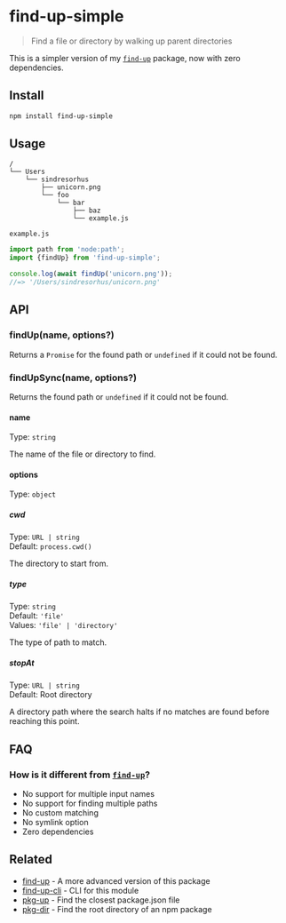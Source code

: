 # find-up-simple

> Find a file or directory by walking up parent directories

This is a simpler version of my [`find-up`](https://github.com/sindresorhus/find-up) package, now with zero
dependencies.

## Install

```sh
npm install find-up-simple
```

## Usage

```
/
└── Users
    └── sindresorhus
        ├── unicorn.png
        └── foo
            └── bar
                ├── baz
                └── example.js
```

`example.js`

```js
import path from 'node:path';
import {findUp} from 'find-up-simple';

console.log(await findUp('unicorn.png'));
//=> '/Users/sindresorhus/unicorn.png'
```

## API

### findUp(name, options?)

Returns a `Promise` for the found path or `undefined` if it could not be found.

### findUpSync(name, options?)

Returns the found path or `undefined` if it could not be found.

#### name

Type: `string`

The name of the file or directory to find.

#### options

Type: `object`

##### cwd

Type: `URL | string`\
Default: `process.cwd()`

The directory to start from.

##### type

Type: `string`\
Default: `'file'`\
Values: `'file' | 'directory'`

The type of path to match.

##### stopAt

Type: `URL | string`\
Default: Root directory

A directory path where the search halts if no matches are found before reaching this point.

## FAQ

### How is it different from [`find-up`](https://github.com/sindresorhus/find-up)?

- No support for multiple input names
- No support for finding multiple paths
- No custom matching
- No symlink option
- Zero dependencies

## Related

- [find-up](https://github.com/sindresorhus/find-up) - A more advanced version of this package
- [find-up-cli](https://github.com/sindresorhus/find-up-cli) - CLI for this module
- [pkg-up](https://github.com/sindresorhus/pkg-up) - Find the closest package.json file
- [pkg-dir](https://github.com/sindresorhus/pkg-dir) - Find the root directory of an npm package
